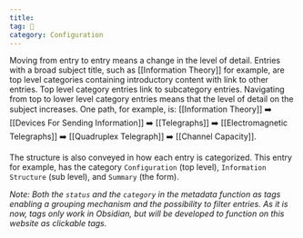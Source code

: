 ```yaml
---
title:
tag: 🌳  
category: Configuration
---
```


Moving from entry to entry means a change in the level of detail.
Entries with a broad subject title, such as [[Information Theory]] for example, are top level categories containing introductory content with link to other entries. Top level category entries link to subcategory entries. Navigating from top to lower level category entries means that the level of detail on the subject increases. One path, for example, is: [[Information Theory]] ➡️ [[Devices For Sending Information]] ➡️ [[Telegraphs]] ➡️ [[Electromagnetic Telegraphs]] ➡️ [[Quadruplex Telegraph]] ➡️ [[Channel Capacity]].

The structure is also conveyed in how each entry is categorized. This entry for example, has the category `Configuration` (top level), `Information Structure` (sub level), and `Summary` (the form).

*Note: Both the `status` and the `category` in the metadata function as tags enabling a grouping mechanism and the possibility to filter entries. As it is now, tags only work in Obsidian, but will be developed to function on this website as clickable tags.*
